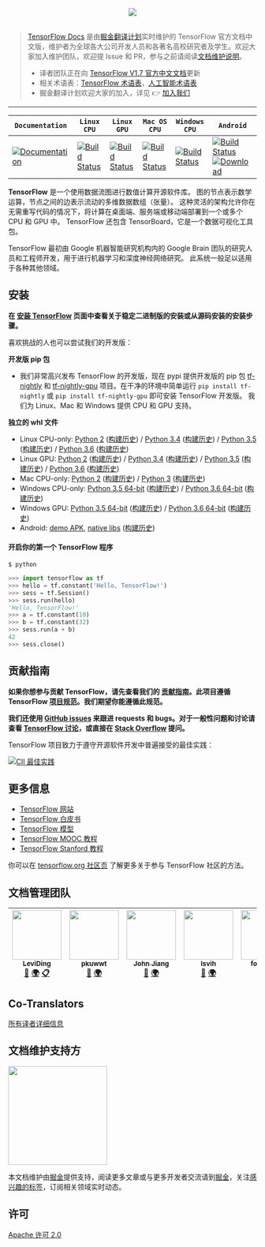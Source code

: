 <div align="center">
  <img src="https://www.tensorflow.org/images/tf_logo_transp.png"><br><br>
</div>

> [TensorFlow Docs](https://github.com/xitu/tensorflow-docs) 是由[掘金翻译计划](https://github.com/xitu/gold-miner)实时维护的 TensorFlow 官方文档中文版，维护者为全球各大公司开发人员和各著名高校研究者及学生。欢迎大家加入维护团队，欢迎提 Issue 和 PR，参与之前请阅读[文档维护说明](https://github.com/xitu/tensorflow-docs/wiki#%E6%96%87%E6%A1%A3%E7%BB%B4%E6%8A%A4%E8%A7%84%E8%8C%83)。
>
> - 译者团队正在向 [TensorFlow V1.7 官方中文文档](https://github.com/xitu/tensorflow-docs)更新
> - 相关术语表：[TensorFlow 术语表](https://github.com/xitu/tensorflow-docs/wiki/TensorFlow-%E6%9C%AF%E8%AF%AD%E8%A1%A8)，[人工智能术语表](https://github.com/xitu/tensorflow-docs/wiki#%E6%9C%AF%E8%AF%AD%E8%A1%A8)
> - 掘金翻译计划欢迎大家的加入，详见 👉 [加入我们](https://github.com/xitu/gold-miner)

---

| **`Documentation`** | **`Linux CPU`** | **`Linux GPU`** | **`Mac OS CPU`** | **`Windows CPU`** | **`Android`** |
|-----------------|---------------------|------------------|-------------------|---------------|---------------|
| [![Documentation](https://img.shields.io/badge/api-reference-blue.svg)](https://www.tensorflow.org/api_docs/) | [![Build Status](https://ci.tensorflow.org/buildStatus/icon?job=tensorflow-master-cpu)](https://ci.tensorflow.org/job/tensorflow-master-cpu) | [![Build Status](https://ci.tensorflow.org/buildStatus/icon?job=tensorflow-master-linux-gpu)](https://ci.tensorflow.org/job/tensorflow-master-linux-gpu) | [![Build Status](https://ci.tensorflow.org/buildStatus/icon?job=tensorflow-master-mac)](https://ci.tensorflow.org/job/tensorflow-master-mac) | [![Build Status](https://ci.tensorflow.org/buildStatus/icon?job=tensorflow-master-win-cmake-py)](https://ci.tensorflow.org/job/tensorflow-master-win-cmake-py) | [![Build Status](https://ci.tensorflow.org/buildStatus/icon?job=tensorflow-master-android)](https://ci.tensorflow.org/job/tensorflow-master-android) [ ![Download](https://api.bintray.com/packages/google/tensorflow/tensorflow/images/download.svg) ](https://bintray.com/google/tensorflow/tensorflow/_latestVersion)

**TensorFlow** 是一个使用数据流图进行数值计算开源软件库。
图的节点表示数学运算，节点之间的边表示流动的多维数据数组（张量）。
这种灵活的架构允许你在无需重写代码的情况下，将计算在桌面端、服务端或移动端部署到一个或多个 CPU 和 GPU 中。
TensorFlow 还包含 TensorBoard，它是一个数据可视化工具包。

TensorFlow 最初由 Google 机器智能研究机构内的 
Google Brain 团队的研究人员和工程师开发，用于进行机器学习和深度神经网络研究。
此系统一般足以适用于各种其他领域。

## 安装

**在 [安装 TensorFlow](https://www.tensorflow.org/get_started/os_setup.html) 页面中查看关于稳定二进制版的安装或从源码安装的安装步骤。**

喜欢挑战的人也可以尝试我们的开发版：

**开发版 pip 包**
* 我们非常高兴发布 TensorFlow 的开发版，现在 pypi 提供开发版的 pip 包 [tf-nightly](https://pypi.python.org/pypi/tf-nightly) 和
  [tf-nightly-gpu](https://pypi.python.org/pypi/tf-nightly-gpu) 项目。在干净的环境中简单运行 `pip install tf-nightly` 或 `pip install tf-nightly-gpu` 即可安装 TensorFlow 开发版。 我们为 Linux、Mac 和 Windows 提供  CPU 和 GPU 支持。


**独立的 whl 文件**
* Linux CPU-only: [Python 2](https://ci.tensorflow.org/view/tf-nightly/job/tf-nightly-linux/TF_BUILD_IS_OPT=OPT,TF_BUILD_IS_PIP=PIP,TF_BUILD_PYTHON_VERSION=PYTHON2,label=cpu-slave/lastSuccessfulBuild/artifact/pip_test/whl/tf_nightly-1.head-cp27-none-linux_x86_64.whl) ([构建历史](https://ci.tensorflow.org/view/tf-nightly/job/tf-nightly-linux/TF_BUILD_IS_OPT=OPT,TF_BUILD_IS_PIP=PIP,TF_BUILD_PYTHON_VERSION=PYTHON2,label=cpu-slave/)) / [Python 3.4](https://ci.tensorflow.org/view/tf-nightly/job/tf-nightly-linux/TF_BUILD_IS_OPT=OPT,TF_BUILD_IS_PIP=PIP,TF_BUILD_PYTHON_VERSION=PYTHON3,label=cpu-slave/lastSuccessfulBuild/artifact/pip_test/whl/tf_nightly-1.head-cp34-cp34m-linux_x86_64.whl) ([构建历史](https://ci.tensorflow.org/view/tf-nightly/job/tf-nightly-linux/TF_BUILD_IS_OPT=OPT,TF_BUILD_IS_PIP=PIP,TF_BUILD_PYTHON_VERSION=PYTHON3,label=cpu-slave/)) / [Python 3.5](https://ci.tensorflow.org/view/tf-nightly/job/tf-nightly-linux/TF_BUILD_IS_OPT=OPT,TF_BUILD_IS_PIP=PIP,TF_BUILD_PYTHON_VERSION=PYTHON3.5,label=cpu-slave/lastSuccessfulBuild/artifact/pip_test/whl/tf_nightly-1.head-cp35-cp35m-linux_x86_64.whl) ([构建历史](https://ci.tensorflow.org/view/tf-nightly/job/tf-nightly-linux/TF_BUILD_IS_OPT=OPT,TF_BUILD_IS_PIP=PIP,TF_BUILD_PYTHON_VERSION=PYTHON3.5,label=cpu-slave/)) / [Python 3.6](http://ci.tensorflow.org/view/tf-nightly/job/tf-nightly-linux/TF_BUILD_IS_OPT=OPT,TF_BUILD_IS_PIP=PIP,TF_BUILD_PYTHON_VERSION=PYTHON3.6,label=cpu-slave/lastSuccessfulBuild/artifact/pip_test/whl/tf_nightly-1.head-cp36-cp36m-linux_x86_64.whl) ([构建历史](https://ci.tensorflow.org/view/tf-nightly/job/tf-nightly-linux/TF_BUILD_IS_OPT=OPT,TF_BUILD_IS_PIP=PIP,TF_BUILD_PYTHON_VERSION=PYTHON3.6,label=cpu-slave/))
* Linux GPU: [Python 2](https://ci.tensorflow.org/view/tf-nightly/job/tf-nightly-linux/TF_BUILD_IS_OPT=OPT,TF_BUILD_IS_PIP=PIP,TF_BUILD_PYTHON_VERSION=PYTHON2,label=gpu-linux/42/artifact/pip_test/whl/tf_nightly_gpu-1.head-cp27-none-linux_x86_64.whl) ([构建历史](https://ci.tensorflow.org/view/tf-nightly/job/tf-nightly-linux/TF_BUILD_IS_OPT=OPT,TF_BUILD_IS_PIP=PIP,TF_BUILD_PYTHON_VERSION=PYTHON2,label=gpu-linux/)) / [Python 3.4](https://ci.tensorflow.org/view/tf-nightly/job/tf-nightly-linux/TF_BUILD_IS_OPT=OPT,TF_BUILD_IS_PIP=PIP,TF_BUILD_PYTHON_VERSION=PYTHON3,label=gpu-linux/lastSuccessfulBuild/artifact/pip_test/whl/tf_nightly_gpu-1.head-cp34-cp34m-linux_x86_64.whl) ([构建历史](https://ci.tensorflow.org/view/tf-nightly/job/tf-nightly-linux/TF_BUILD_IS_OPT=OPT,TF_BUILD_IS_PIP=PIP,TF_BUILD_PYTHON_VERSION=PYTHON3,label=gpu-linux/)) / [Python 3.5](https://ci.tensorflow.org/view/tf-nightly/job/tf-nightly-linux/TF_BUILD_IS_OPT=OPT,TF_BUILD_IS_PIP=PIP,TF_BUILD_PYTHON_VERSION=PYTHON3.5,label=gpu-linux/lastSuccessfulBuild/artifact/pip_test/whl/tf_nightly_gpu-1.head-cp35-cp35m-linux_x86_64.whl) ([构建历史](https://ci.tensorflow.org/view/tf-nightly/job/tf-nightly-linux/TF_BUILD_IS_OPT=OPT,TF_BUILD_IS_PIP=PIP,TF_BUILD_PYTHON_VERSION=PYTHON3.5,label=gpu-linux/)) / [Python 3.6](http://ci.tensorflow.org/view/tf-nightly/job/tf-nightly-linux/TF_BUILD_IS_OPT=OPT,TF_BUILD_IS_PIP=PIP,TF_BUILD_PYTHON_VERSION=PYTHON3.6,label=gpu-linux/lastSuccessfulBuild/artifact/pip_test/whl/tf_nightly_gpu-1.head-cp36-cp36m-linux_x86_64.whl) ([构建历史](https://ci.tensorflow.org/view/tf-nightly/job/tf-nightly-linux/TF_BUILD_IS_OPT=OPT,TF_BUILD_IS_PIP=PIP,TF_BUILD_PYTHON_VERSION=PYTHON3.6,label=gpu-linux/))
* Mac CPU-only: [Python 2](https://ci.tensorflow.org/view/tf-nightly/job/tf-nightly-mac/TF_BUILD_IS_OPT=OPT,TF_BUILD_IS_PIP=PIP,TF_BUILD_PYTHON_VERSION=PYTHON2,label=mac-slave/lastSuccessfulBuild/artifact/pip_test/whl/tf_nightly-1.head-py2-none-any.whl) ([构建历史](https://ci.tensorflow.org/view/tf-nightly/job/tf-nightly-mac/TF_BUILD_IS_OPT=OPT,TF_BUILD_IS_PIP=PIP,TF_BUILD_PYTHON_VERSION=PYTHON2,label=mac-slave/)) / [Python 3](https://ci.tensorflow.org/view/tf-nightly/job/tf-nightly-mac/TF_BUILD_IS_OPT=OPT,TF_BUILD_IS_PIP=PIP,TF_BUILD_PYTHON_VERSION=PYTHON3,label=mac-slave/lastSuccessfulBuild/artifact/pip_test/whl/tf_nightly-1.head-py3-none-any.whl) ([构建历史](https://ci.tensorflow.org/view/tf-nightly/job/tf-nightly-mac/TF_BUILD_IS_OPT=OPT,TF_BUILD_IS_PIP=PIP,TF_BUILD_PYTHON_VERSION=PYTHON3,label=mac-slave/))
* Windows CPU-only: [Python 3.5 64-bit](https://ci.tensorflow.org/view/tf-nightly/job/tf-nightly-windows/M=windows,PY=35/lastSuccessfulBuild/artifact/cmake_build/tf_python/dist/tf_nightly-1.head-cp35-cp35m-win_amd64.whl) ([构建历史](https://ci.tensorflow.org/view/tf-nightly/job/tf-nightly-windows/M=windows,PY=35/)) / [Python 3.6 64-bit](https://ci.tensorflow.org/view/tf-nightly/job/tf-nightly-windows/M=windows,PY=36/lastSuccessfulBuild/artifact/cmake_build/tf_python/dist/tf_nightly-1.head-cp36-cp36m-win_amd64.whl) ([构建历史](https://ci.tensorflow.org/view/tf-nightly/job/tf-nightly-windows/M=windows,PY=36/))
* Windows GPU: [Python 3.5 64-bit](https://ci.tensorflow.org/view/tf-nightly/job/tf-nightly-windows/M=windows-gpu,PY=35/lastSuccessfulBuild/artifact/cmake_build/tf_python/dist/tf_nightly_gpu-1.head-cp35-cp35m-win_amd64.whl) ([构建历史](https://ci.tensorflow.org/view/tf-nightly/job/tf-nightly-windows/M=windows-gpu,PY=35/)) / [Python 3.6 64-bit](https://ci.tensorflow.org/view/tf-nightly/job/tf-nightly-windows/M=windows-gpu,PY=36/lastSuccessfulBuild/artifact/cmake_build/tf_python/dist/tf_nightly_gpu-1.head-cp36-cp36m-win_amd64.whl) ([构建历史](https://ci.tensorflow.org/view/tf-nightly/job/tf-nightly-windows/M=windows-gpu,PY=36/))
* Android: [demo APK](https://ci.tensorflow.org/view/Nightly/job/nightly-android/lastSuccessfulBuild/artifact/out/tensorflow_demo.apk), [native libs](https://ci.tensorflow.org/view/Nightly/job/nightly-android/lastSuccessfulBuild/artifact/out/native/)
  ([构建历史](https://ci.tensorflow.org/view/Nightly/job/nightly-android/))

#### 开启你的第一个 TensorFlow 程序

```shell
$ python
```
```python
>>> import tensorflow as tf
>>> hello = tf.constant('Hello, TensorFlow!')
>>> sess = tf.Session()
>>> sess.run(hello)
'Hello, TensorFlow!'
>>> a = tf.constant(10)
>>> b = tf.constant(32)
>>> sess.run(a + b)
42
>>> sess.close()
```

## 贡献指南

**如果你想参与贡献 TensorFlow，请先查看我们的 [贡献指南](CONTRIBUTING.md)。此项目遵循 TensorFlow
[项目规范](CODE_OF_CONDUCT.md)。我们期望你能遵循此规范。**

**我们还使用 [GitHub issues](https://github.com/tensorflow/tensorflow/issues) 来跟进 requests 和 bugs。对于一般性问题和讨论请查看 
[TensorFlow 讨论](https://groups.google.com/a/tensorflow.org/forum/#!forum/discuss)，或直接在 [Stack Overflow](https://stackoverflow.com/questions/tagged/tensorflow) 提问。**

TensorFlow 项目致力于遵守开源软件开发中普遍接受的最佳实践：

[![CII 最佳实践](https://bestpractices.coreinfrastructure.org/projects/1486/badge)](https://bestpractices.coreinfrastructure.org/projects/1486)

## 更多信息

* [TensorFlow 网站](https://www.tensorflow.org)
* [TensorFlow 白皮书](https://www.tensorflow.org/about/bib)
* [TensorFlow 模型](https://github.com/tensorflow/models)
* [TensorFlow MOOC 教程](https://www.udacity.com/course/deep-learning--ud730)
* [TensorFlow Stanford 教程](https://web.stanford.edu/class/cs20si)

你可以在 [tensorflow.org 社区页](https://www.tensorflow.org/community) 了解更多关于参与 TensorFlow 社区的方法。

## 文档管理团队

<!-- ALL-CONTRIBUTORS-LIST:START - Do not remove or modify this section -->
| [<img src="https://avatars0.githubusercontent.com/u/26959437?s=460&v=4" width="100px;"/><br /><sub>LeviDing</sub>](https://github.com/leviding)<br />[👀](#review-leviding "Reviewed Pull Requests") [🌍](#translation-leviding "Translation") [📋](#eventOrganizing-leviding "Event Organizing") | [<img src="https://avatars0.githubusercontent.com/u/4813445?s=460&v=4" width="100px;"/><br /><sub>pkuwwt</sub>](https://github.com/pkuwwt)<br />[👀](#review-pkuwwt "Reviewed Pull Requests") [🌍](#translation-pkuwwt "Translation") | [<img src="https://avatars1.githubusercontent.com/u/6165782?s=460&v=4" width="100px;"/><br /><sub>John Jiang</sub>](https://github.com/JohnJiangLA)<br />[👀](#review-JohnJiangLA "Reviewed Pull Requests") [🌍](#translation-JohnJiangLA "Translation") | [<img src="https://avatars2.githubusercontent.com/u/5164225?s=460&v=4" width="100px;"/><br /><sub>lsvih</sub>](https://github.com/lsvih)<br />[👀](#review-lsvih "Reviewed Pull Requests") [🌍](#translation-lsvih "Translation") | [<img src="https://avatars3.githubusercontent.com/u/9419075?s=460&v=4" width="100px;"/><br /><sub>foxxnuaa</sub>](https://github.com/foxxnuaa)<br />[👀](#review-foxxnuaa "Reviewed Pull Requests") [🌍](#translation-foxxnuaa "Translation") | [<img src="https://avatars0.githubusercontent.com/u/5498964?s=460&v=4" width="100px;"/><br /><sub>changkun</sub>](https://github.com/changkun)<br />[👀](#review-changkun "Reviewed Pull Requests") [🌍](#translation-changkun "Translation") |
|:-:|:-:|:-:|:-:|:-:|:-:|
<!-- ALL-CONTRIBUTORS-LIST:END -->

## Co-Translators

[所有译者详细信息](https://github.com/xitu/tensorflow-docs/graphs/contributors)

## 文档维护支持方

[<img src="https://user-images.githubusercontent.com/26959437/37653530-37bd3cde-2c7a-11e8-98d0-749a59194c22.png" width="200px;"/>](https://juejin.im)

本文档维护由[掘金](https://juejin.im)提供支持，阅读更多文章或与更多开发者交流请到[掘金](https://juejin.im)，关注[感兴趣的标签](https://juejin.im/subscribe/all)，订阅相关领域实时动态。

## 许可

[Apache 许可 2.0](LICENSE)
